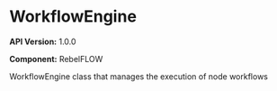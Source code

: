 # WorkflowEngine

**API Version:** 1.0.0

**Component:** RebelFLOW

WorkflowEngine class that manages the execution of node workflows

